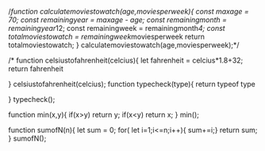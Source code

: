 /*function calculatemoviestowatch(age,moviesperweek){
const maxage = 70;
const remainingyear =  maxage - age;
const remainingmonth = remainingyear*12;
const remainingweek = remainingmonth*4;
const totalmoviestowatch = remainingweek*moviesperweek
return totalmoviestowatch;
}
calculatemoviestowatch(age,moviesperweek);*/

/*
function celsiustofahrenheit(celcius){
let fahrenheit = celcius*1.8+32;
return fahrenheit



}
celsiustofahrenheit(celcius);
function typecheck(type){
return typeof type

}
typecheck();

function min(x,y){
    if(x>y)
    return y;
    if(x<y)
    return x;
}
min(); 





function sumofN(n){
    let sum = 0;
for( let i=1;i<=n;i++){
    sum+=i;}
    return sum;
}
sumofN();


